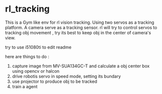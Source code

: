 # rl_tracking
This is a Gym like env for rl vision tracking.
Using two servos as a tracking platform.
A camera serve as a tracking sensor.
rl will try to control servos to tracking obj movement ,
try its best to keep obj in the center of  camera's view.

try to use i51080ti to edit readme

here are things to do :

1. capture image from  MV-SUA134GC-T and calculate a obj center box using opencv or halcon
2. drive robotis servo in speed mode, setting its bundary
3. use projector to produce obj to be tracked
4. train a agent 
